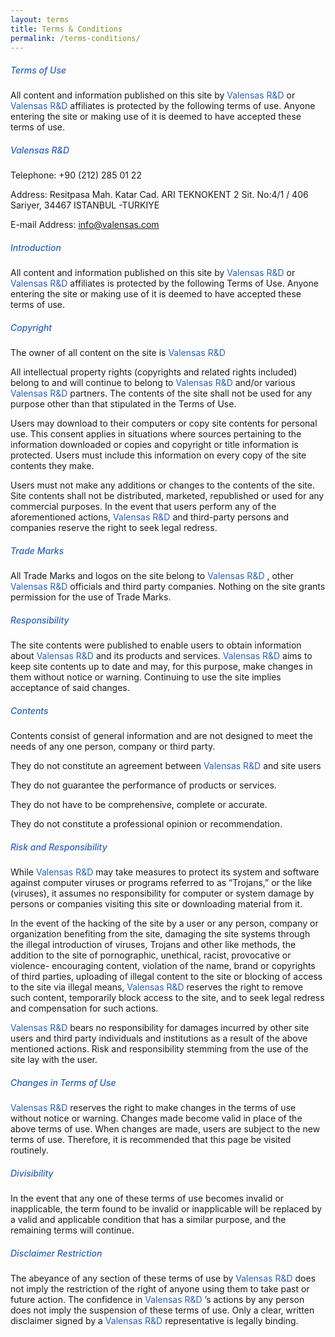 ```yaml
---
layout: terms
title: Terms & Conditions
permalink: /terms-conditions/
---
```


##### <span style="color: #2a60ba;font-weight: 500;"> Terms of Use </span>

All content and information published on this site by <span style="color: #2a60ba"> Valensas R&D </span> or <span style="color: #2a60ba"> Valensas R&D </span> affiliates is protected by the following terms of use. Anyone entering the site or making use of it is deemed to have accepted these terms of use.

##### <span style="color: #2a60ba;font-weight: 500;"> Valensas R&D </span>

Telephone: +90 (212) 285 01 22

Address: Resitpasa Mah. Katar Cad. ARI TEKNOKENT 2 Sit. No:4/1 / 406 Sariyer, 34467 ISTANBUL -TURKIYE

E-mail Address: info@valensas.com

##### <span style="color: #2a60ba;font-weight: 500;"> Introduction </span>

All content and information published on this site by <span style="color: #2a60ba"> Valensas R&D </span> or <span style="color: #2a60ba"> Valensas R&D </span> affiliates is protected by the following Terms of Use. Anyone entering the site or making use of it is deemed to have accepted these terms of use.

##### <span style="color: #2a60ba;font-weight: 500;"> Copyright </span>

The owner of all content on the site is <span style="color: #2a60ba"> Valensas R&D </span>

All intellectual property rights (copyrights and related rights included) belong to and will continue to belong to <span style="color: #2a60ba"> Valensas R&D </span> and/or various <span style="color: #2a60ba"> Valensas R&D </span> partners. The contents of the site shall not be used for any purpose other than that stipulated in the Terms of Use.

Users may download to their computers or copy site contents for personal use. This consent applies in situations where sources pertaining to the information downloaded or copies and copyright or title information is protected. Users must include this information on every copy of the site contents they make.

Users must not make any additions or changes to the contents of the site. Site contents shall not be distributed, marketed, republished or used for any commercial purposes. In the event that users perform any of the aforementioned actions, <span style="color: #2a60ba"> Valensas R&D </span> and third-party persons and companies reserve the right to seek legal redress.

##### <span style="color: #2a60ba;font-weight: 500;"> Trade Marks </span>

All Trade Marks and logos on the site belong to <span style="color: #2a60ba"> Valensas R&D </span>, other <span style="color: #2a60ba"> Valensas R&D </span> officials and third party companies. Nothing on the site grants permission for the use of Trade Marks.

##### <span style="color: #2a60ba;font-weight: 500;"> Responsibility </span>

The site contents were published to enable users to obtain information about <span style="color: #2a60ba"> Valensas R&D </span> and its products and services. <span style="color: #2a60ba"> Valensas R&D </span> aims to keep site contents up to date and may, for this purpose, make changes in them without notice or warning. Continuing to use the site implies acceptance of said changes.

##### <span style="color: #2a60ba;font-weight: 500;"> Contents </span>

Contents consist of general information and are not designed to meet the needs of any one person, company or third party.

They do not constitute an agreement between <span style="color: #2a60ba"> Valensas R&D </span> and site users

They do not guarantee the performance of products or services.

They do not have to be comprehensive, complete or accurate.

They do not constitute a professional opinion or recommendation.

##### <span style="color: #2a60ba;font-weight: 500;"> Risk and Responsibility </span>

While <span style="color: #2a60ba"> Valensas R&D </span> may take measures to protect its system and software against computer viruses or programs referred to as “Trojans,” or the like (viruses), it assumes no responsibility for computer or system damage by persons or companies visiting this site or downloading material from it.

In the event of the hacking of the site by a user or any person, company or organization benefiting from the site, damaging the site systems through the illegal introduction of viruses, Trojans and other like methods, the addition to the site of pornographic, unethical, racist, provocative or violence- encouraging content, violation of the name, brand or copyrights of third parties, uploading of illegal content to the site or blocking of access to the site via illegal means, <span style="color: #2a60ba"> Valensas R&D </span> reserves the right to remove such content, temporarily block access to the site, and to seek legal redress and compensation for such actions.

<span style="color: #2a60ba"> Valensas R&D </span> bears no responsibility for damages incurred by other site users and third party individuals and institutions as a result of the above mentioned actions. Risk and responsibility stemming from the use of the site lay with the user.

##### <span style="color: #2a60ba;font-weight: 500;"> Changes in Terms of Use </span>

<span style="color: #2a60ba"> Valensas R&D </span> reserves the right to make changes in the terms of use without notice or warning. Changes made become valid in place of the above terms of use. When changes are made, users are subject to the new terms of use. Therefore, it is recommended that this page be visited routinely.

##### <span style="color: #2a60ba;font-weight: 500;"> Divisibility </span>

In the event that any one of these terms of use becomes invalid or inapplicable, the term found to be invalid or inapplicable will be replaced by a valid and applicable condition that has a similar purpose, and the remaining terms will continue.

##### <span style="color: #2a60ba;font-weight: 500;"> Disclaimer Restriction </span>

The abeyance of any section of these terms of use by <span style="color: #2a60ba"> Valensas R&D </span> does not imply the restriction of the right of anyone using them to take past or future action. The confidence in <span style="color: #2a60ba"> Valensas R&D </span>’s actions by any person does not imply the suspension of these terms of use. Only a clear, written disclaimer signed by a <span style="color: #2a60ba"> Valensas R&D </span> representative is legally binding.
